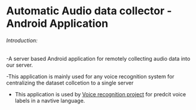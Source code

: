 # Automatic Audio data collector - Android Application

###### Introduction:
-A server based Android application for remotely collecting audio data into our server.

-This application is mainly used for any voice recognition system for centralizing the 
 dataset collcetion to a single server 
 
- This application is used by [Voice recognition project](https://github.com/kalp121/voice-recognition-gujarati) for predcit voice labels in a navtive language.


